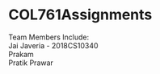 # COL761Assignments
Team Members Include:  
	Jai Javeria - 2018CS10340  
	Prakam  
	Pratik Prawar  
